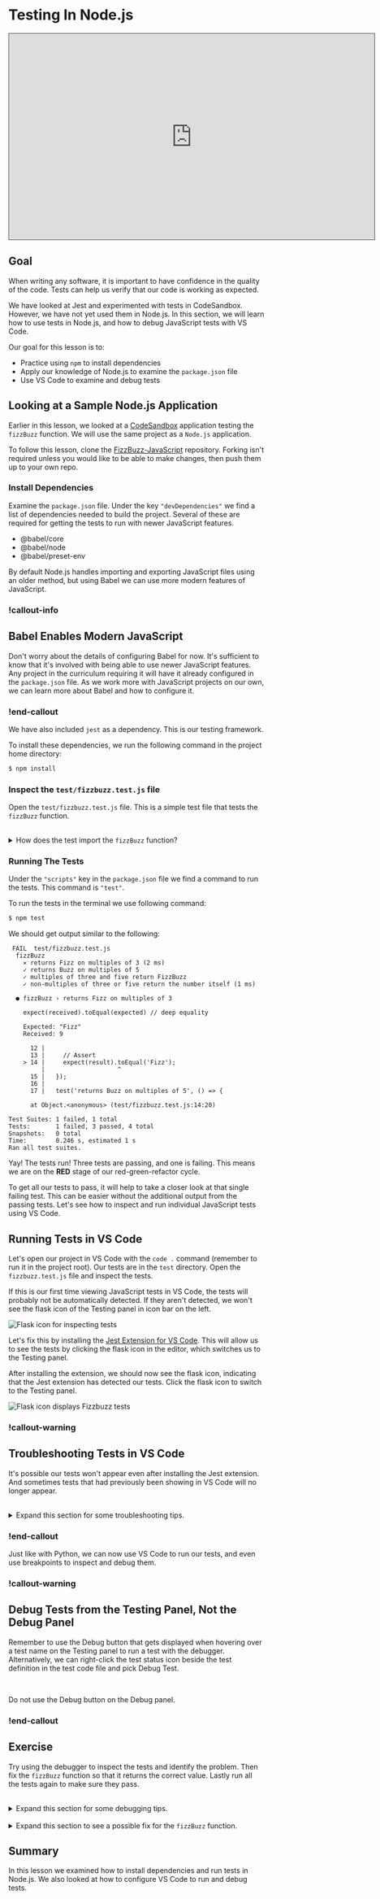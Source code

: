 # Testing In Node.js

<iframe src="https://adaacademy.hosted.panopto.com/Panopto/Pages/Embed.aspx?pid=669a9f30-b65b-47ce-b80d-ade101895c32&autoplay=false&offerviewer=true&showtitle=true&showbrand=false&captions=true&interactivity=all" height="405" width="720" style="border: 1px solid #464646;" allowfullscreen allow="autoplay"></iframe>

## Goal

When writing any software, it is important to have confidence in the quality of the code. Tests can help us verify that our code is working as expected.

We have looked at Jest and experimented with tests in CodeSandbox.  However, we have not yet used them in Node.js. In this section, we will learn how to use tests in Node.js, and how to debug JavaScript tests with VS Code.

Our goal for this lesson is to:

- Practice using `npm` to install dependencies
- Apply our knowledge of Node.js to examine the `package.json` file
- Use VS Code to examine and debug tests

## Looking at a Sample Node.js Application

Earlier in this lesson, we looked at a [CodeSandbox](https://codesandbox.io/s/fizzbuzz-with-tests-riytqu?file=/test/fizzbuzz.test.js) application testing the `fizzBuzz` function. We will use the same project as a `Node.js` application.  

To follow this lesson, clone the [FizzBuzz-JavaScript](https://github.com/AdaGold/fizzbuzz_javascript) repository. Forking isn't required unless you would like to be able to make changes, then push them up to your own repo.

### Install Dependencies

Examine the `package.json` file.  Under the key `"devDependencies"` we find a list of dependencies needed to build the project.  Several of these are required for getting the tests to run with newer JavaScript features.

- @babel/core
- @babel/node
- @babel/preset-env

By default Node.js handles importing and exporting JavaScript files using an older method, but using Babel we can use more modern features of JavaScript.

<!-- available callout types: info, success, warning, danger, secondary, star  -->
### !callout-info

## Babel Enables Modern JavaScript

Don't worry about the details of configuring Babel for now. It's sufficient to know that it's involved with being able to use newer JavaScript features. Any project in the curriculum requiring it will have it already configured in the `package.json` file. As we work more with JavaScript projects on our own, we can learn more about Babel and how to configure it.

### !end-callout

We have also included `jest` as a dependency.  This is our testing framework.

To install these dependencies, we run the following command in the project home directory:

```bash
$ npm install
```

### Inspect the `test/fizzbuzz.test.js` file

Open the `test/fizzbuzz.test.js` file.  This is a simple test file that tests the `fizzBuzz` function.  

<br/>

<details>
<summary>How does the test import the <code>fizzBuzz</code> function?</summary>

The test imports the `fizzBuzz` function with the statement
```js  
import { fizzBuzz } from '../src/fizzbuzz';
```

This code looks for an exported symbol in `src/fizzbuzz.js` named `fizzBuzz` and imports it into the test file under the name `fizzBuzz`. Destructuring syntax, as shown here, is the usual way to write this, since it expresses all of that in a clear and concise fashion.

</details>

### Running The Tests

Under the `"scripts"` key in the `package.json` file we find a command to run the tests.  This command is `"test"`.

To run the tests in the terminal we use following command:

```bash
$ npm test
```

We should get output similar to the following:

```
 FAIL  test/fizzbuzz.test.js
  fizzBuzz
    ✕ returns Fizz on multiples of 3 (2 ms)
    ✓ returns Buzz on multiples of 5
    ✓ multiples of three and five return FizzBuzz
    ✓ non-multiples of three or five return the number itself (1 ms)

  ● fizzBuzz › returns Fizz on multiples of 3

    expect(received).toEqual(expected) // deep equality

    Expected: "Fizz"
    Received: 9

      12 |
      13 |     // Assert
    > 14 |     expect(result).toEqual('Fizz');
         |                    ^
      15 |   });
      16 |
      17 |   test('returns Buzz on multiples of 5', () => {

      at Object.<anonymous> (test/fizzbuzz.test.js:14:20)

Test Suites: 1 failed, 1 total
Tests:       1 failed, 3 passed, 4 total
Snapshots:   0 total
Time:        0.246 s, estimated 1 s
Ran all test suites.
```

Yay!  The tests run!  Three tests are passing, and one is failing.  This means we are on the **RED** stage of our red-green-refactor cycle.

To get all our tests to pass, it will help to take a closer look at that single failing test. This can be easier without the additional output from the passing tests. Let's see how to inspect and run individual JavaScript tests using VS Code.


## Running Tests in VS Code

Let's open our project in VS Code with the `code .` command (remember to run it in the project root).  Our tests are in the `test` directory. Open the `fizzbuzz.test.js` file and inspect the tests.

If this is our first time viewing JavaScript tests in VS Code, the tests will probably not be automatically detected. If they aren't detected, we won't see the flask icon of the Testing panel in icon bar on the left.

![Flask icon for inspecting tests](../assets/tests__testing-in-node__flask-icon.png)

Let's fix this by installing the [Jest Extension for VS Code](https://marketplace.visualstudio.com/items?itemName=Orta.vscode-jest). This will allow us to see the tests by clicking the flask icon in the editor, which switches us to the Testing panel.

After installing the extension, we should now see the flask icon, indicating that the Jest extension has detected our tests. Click the flask icon to switch to the Testing panel.

![Flask icon displays Fizzbuzz tests](../assets/tests__testing-in-node__tests-detected-by-jest-extension.png)

<!-- available callout types: info, success, warning, danger, secondary, star  -->
### !callout-warning

## Troubleshooting Tests in VS Code

It's possible our tests won't appear even after installing the Jest extension. And sometimes tests that had previously been showing in VS Code will no longer appear.

<br/>

<details>
<summary>Expand this section for some troubleshooting tips.</summary>

We should first ensure there are no syntax errors in our code, either in the tests or in the code being used by the tests. Check the Problems tab in VS Code to see if there are any errors. If there are, fix them and try again. If nothing is jumping out at us, we can try running the tests from the terminal with `npm test` to see if there are any syntax errors reported there.

<br/>

If the tests are running from the terminal, but VS Code still doesn't see them, we may need to start the "test runner" manually. Open the Command Palette (⇧⌘P) and type `runner`. Look for the option `Jest: Start All Runners` and select it. This should start the runner and display the tests.

<br/>

If none of the above tips help, restarting VS Code sometimes fixes the problem (be sure to quit _all_ running instances with ⌘Q, not just the current window), as can reinstalling the Jest extension.

</details>

### !end-callout

Just like with Python, we can now use VS Code to run our tests, and even use breakpoints to inspect and debug them.

<!-- available callout types: info, success, warning, danger, secondary, star  -->
### !callout-warning

## Debug Tests from the Testing Panel, Not the Debug Panel

Remember to use the Debug button that gets displayed when hovering over a test name on the Testing panel to run a test with the debugger. Alternatively, we can right-click the test status icon beside the test definition in the test code file and pick Debug Test.

<br/>

Do not use the Debug button on the Debug panel.

### !end-callout

## Exercise

Try using the debugger to inspect the tests and identify the problem.  Then fix the `fizzBuzz` function so that it returns the correct value.  Lastly run all the tests again to make sure they pass.

<br/>

<details>
<summary>Expand this section for some debugging tips.</summary>

To start thinking about what might be going wrong with the failing test, we should consider what the test expected and what it received.

The test expected the string `'Fizz'`, but it received the number `9`. The name of the test implies we are testing the behavior when the input is a multiple of three, and nine is in fact a multiple of three. The `fizzBuzz` function is _supposed_ to return `'Fizz'` when given a multiple of three. Taken all together, this suggests that the test is correct (we should always confirm this assumption) and that it's the `fizzBuzz` function which is not returning the correct value when given a multiple of three.

So now we turn our attention to the `fizzBuzz` function itself. For a small function like this, it's certainly possible that a visual inspection of the code will reveal the problem. But we can also use the debugger to step through the function and see what it's doing.

To do this, we set a breakpoint on the first line _inside_ the `fizzBuzz` function. Click in the gutter area to the left of the line number of the first line of code in `fizzBuzz`, line two. A red dot will appear, indicating a breakpoint has been set.

Next, we run the failing test under the debugger. With the Testing panel open, hover over the failing test name, and click the Debug button that appears. Now when the test calls `fizzBuzz`, it will encounter the breakpoint and pause execution just before running any of the code within the function. If we ran the test with the Run button as usual, the breakpoint would be ignored.

With the test execution paused, we can inspect each line of code before it runs, and predict what the behavior will be based on the current variable values. Will a comparison be true or false? Will a condition be met or not? Debugging isn't a passive process of repeatedly clicking the Step Over button and hoping for the best. It's an active process of thinking about what the code is doing, and what we expect it to do, and then stepping through the code to see if our expectations are met.

In this case, we're getting back a number from `fizzBuzz` rather than the desired `'Fizz'` string. Which branch results in a number being returned? As the code is currently written, what logical conditions are covered by that branch? Make a prediction about how the code will behave then step through the code to see if your prediction is correct.

We see that there are branches that handle the cases of the input being a multiple of fifteen (that is, a multiple of both three and five), and of the input being a multiple of five. Any other case will be handled by the `else` branch, which returns the original input. `fizzBuzz` is supposed to return `'Fizz'` when the input is a multiple of three, but there is no condition checking for that case.

We can fix this by adding a condition that checks for multiples of three, and returns `'Fizz'`. Be sure to think about the order of the conditions. Does it matter where in the sequence of conditions we add our code checking for multiples of three? Why or why not?

Again, for a small example like this, it may not be necessary to fire up the debugger and step through our code. But as our code grows in complexity, the debugger becomes an invaluable tool for understanding what our code is doing, and for identifying and fixing problems. We can build our comfort with the debugger by using it on small examples like this, where we may already have a fairly good idea about what's going on.

</details>

<br/>

<details>
<summary>Expand this section to see a possible fix for the <code>fizzBuzz</code> function.</summary>

```js
export const fizzBuzz = (num) => {
  if (num % 15 === 0) {
    return 'FizzBuzz';
  } else if (num % 3 === 0) {  // check for multiples of three
    return 'Fizz';             // and return 'Fizz'
  } else if (num % 5 === 0) {
    return 'Buzz';
  } else {
    return num;
  }
};
```

</details>

## Summary

In this lesson we examined how to install dependencies and run tests in Node.js. We also looked at how to configure VS Code to run and debug tests.
